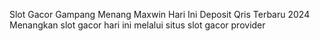Slot Gacor Gampang Menang Maxwin Hari Ini Deposit Qris Terbaru 2024
Menangkan slot gacor hari ini melalui situs slot gacor provider
